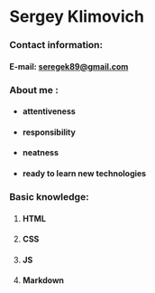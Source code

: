 # Sergey Klimovich
### Contact information:
#### E-mail: seregek89@gmail.com
### About me : 
* #### attentiveness 
* #### responsibility
* #### neatness 
* #### ready to learn new technologies
### Basic knowledge:
1. #### HTML
2. #### CSS
3. #### JS
4. #### Markdown 
